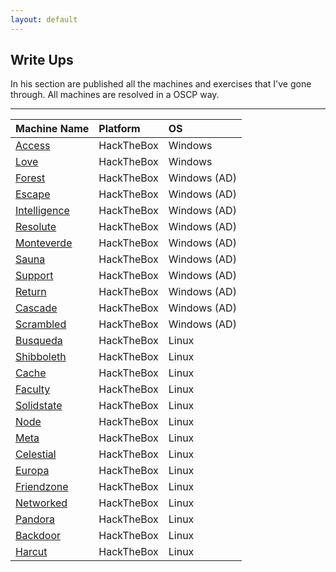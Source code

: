```yaml
---
layout: default
---
```


## Write Ups

In his section are published all the machines and exercises that I've gone through. All machines are resolved in a OSCP way.

* * *

| Machine Name | Platform    | OS |   
|:-------------|:------------|:------- 
| [Access](./writeups/access.html)    | HackTheBox | Windows |
| [Love](./writeups/love.html)  | HackTheBox | Windows |
| [Forest](./writeups/forest.html)  | HackTheBox | Windows (AD) |
| [Escape](./writeups/escape.html)  | HackTheBox | Windows (AD) |
| [Intelligence](./writeups/intelligence.html)  | HackTheBox | Windows (AD) |
| [Resolute](./writeups/resolute.html)  | HackTheBox | Windows (AD) |
| [Monteverde](./writeups/monteverde.html)  | HackTheBox | Windows (AD) |
| [Sauna](./writeups/sauna.html)  | HackTheBox | Windows (AD) |
| [Support](./writeups/support.html)  | HackTheBox | Windows (AD) |
| [Return](./writeups/return.html)  | HackTheBox | Windows (AD) |
| [Cascade](./writeups/cascade.html)  | HackTheBox | Windows (AD) |
| [Scrambled](./writeups/scrambled.html)  | HackTheBox | Windows (AD) |
| [Busqueda](./writeups/busqueda.html)  | HackTheBox | Linux |
| [Shibboleth](./writeups/shibboleth.html)  | HackTheBox | Linux | 
| [Cache](./writeups/cache.html)  | HackTheBox | Linux |
| [Faculty](./writeups/swagshop.html)  | HackTheBox | Linux |
| [Solidstate](./writeups/solidstate.html)  | HackTheBox | Linux |
| [Node](./writeups/node.html)  | HackTheBox | Linux |
| [Meta](./writeups/meta.html)  | HackTheBox | Linux |
| [Celestial](./writeups/celestial.html)  | HackTheBox | Linux |
| [Europa](./writeups/europa.html)  | HackTheBox | Linux |
| [Friendzone](./writeups/friendzone.html)  | HackTheBox | Linux |
| [Networked](./writeups/networked.html)  | HackTheBox | Linux |
| [Pandora](./writeups/pandora.html)  | HackTheBox | Linux |
| [Backdoor](./writeups/backdoor.html)  | HackTheBox | Linux |
| [Harcut](./writeups/haircut.html)  | HackTheBox | Linux |